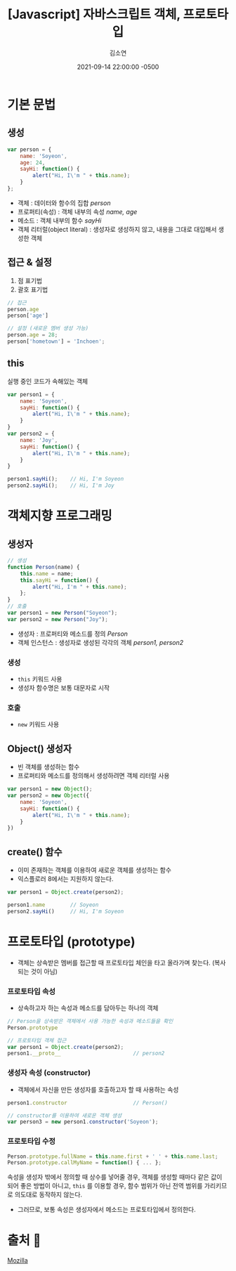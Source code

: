 ﻿---
title: "[Javascript] 자바스크립트 객체, 프로토타입"
author: "김소연"
date: 2021-09-14 22:00:00 -0500
categories: [Study, Programming]
tags: [Javascript]
---

# 기본 문법

## 생성

```javascript
var person = {
    name: 'Soyeon',
    age: 24,
    sayHi: function() {
        alert("Hi, I\'m " + this.name);
    }
};
```

- 객체 : 데이터와 함수의 집합 *person*
- 프로퍼티(속성) : 객체 내부의 속성 *name, age*
- 메소드 : 객체 내부의 함수 *sayHi*
- 객체 리터럴(object literal) : 생성자로 생성하지 않고, 내용을 그대로 대입해서 생성한 객체

## 접근 & 설정

1. 점 표기법
2. 괄호 표기법

```javascript
// 접근
person.age
person['age']

// 설정 (새로운 멤버 생성 가능)
person.age = 28;
person['hometown'] = 'Inchoen';
```

## this

실행 중인 코드가 속해있는 객체

```javascript
var person1 = {
    name: 'Soyeon',
    sayHi: function() {
        alert("Hi, I\'m " + this.name);
    }
}
var person2 = {
    name: 'Joy',
    sayHi: function() {
        alert("Hi, I\'m " + this.name);
    }
}

person1.sayHi();	// Hi, I'm Soyeon
person2.sayHi();	// Hi, I'm Joy
```



# 객체지향 프로그래밍

## 생성자

```javascript
// 생성
function Person(name) {
    this.name = name;
    this.sayHi = function() {
        alert("Hi, I'm " + this.name);
    };
}
// 호출
var person1 = new Person("Soyeon");
var person2 = new Person("Joy");
```

* 생성자 : 프로퍼티와 메소드를 정의 *Person*
* 객체 인스턴스 : 생성자로 생성된 각각의 객체 *person1, person2*

### 생성

* `this` 키워드 사용
* 생성자 함수명은 보통 대문자로 시작

### 호출

- `new` 키워드 사용

## Object() 생성자

- 빈 객체를 생성하는 함수
- 프로퍼티와 메소드를 정의해서 생성하려면 객체 리터럴 사용

```javascript
var person1 = new Object();
var person2 = new Object({
    name: 'Soyeon',
    sayHi: function() {
        alert("Hi, I\'m " + this.name);
    }
})
```

## create() 함수

- 이미 존재하는 객체를 이용하여 새로운 객체를 생성하는 함수
- 익스플로러 8에서는 지원하지 않는다.

```javascript
var person1 = Object.create(person2);

person1.name		// Soyeon
person2.sayHi()		// Hi, I'm Soyeon
```



# 프로토타입 (prototype)

- 객체는 상속받은 멤버를 접근할 때 프로토타입 체인을 타고 올라가며 찾는다. (복사되는 것이 아님)

### 프로토타입 속성

- 상속하고자 하는 속성과 메소드를 담아두는 하나의 객체

```javascript
// Person을 상속받은 객체에서 사용 가능한 속성과 메소드들을 확인
Person.prototype

// 프로토타입 객체 접근
var person1 = Object.create(person2);
person1.__proto__						// person2	
```

### 생성자 속성 (constructor)

* 객체에서 자신을 만든 생성자를 호출하고자 할 때 사용하는 속성

```javascript
person1.constructor						// Person()

// constructor를 이용하여 새로운 객체 생성
var person3 = new person1.constructor('Soyeon');
```

### 프로토타입 수정

```javascript
Person.prototype.fullName = this.name.first + ' ' + this.name.last;
Person.prototype.callMyName = function() { ... };
```

속성을 생성자 밖에서 정의할 때 
상수를 넣어줄 경우, 객체를 생성할 때마다 같은 값이 되어 좋은 방법이 아니고,
`this` 를 이용할 경우, 함수 범위가 아닌 전역 범위를 가리키므로 의도대로 동작하지 않는다.

- 그러므로, 보통 속성은 생성자에서 메소드는 프로토타입에서 정의한다.




# 출처 📎

[Mozilla](https://developer.mozilla.org/)